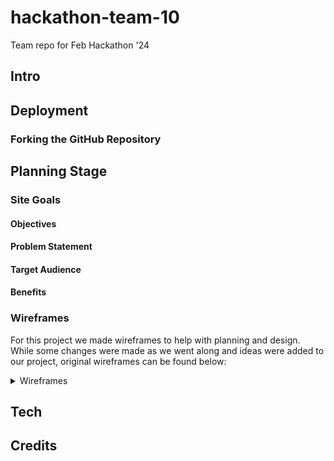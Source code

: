 # hackathon-team-10
Team repo for Feb Hackathon '24


## **Intro**


## **Deployment**



### Forking the GitHub Repository

## **Planning Stage**

### **Site Goals**

#### Objectives

#### Problem Statement


#### Target Audience


#### Benefits


### **Wireframes**

For this project we made wireframes to help with planning and design. While some changes were made as we went along and ideas were added to our project, original wireframes can be found below:

<details>

  <summary>Wireframes</summary>


</details>

## **Tech**


## **Credits**

